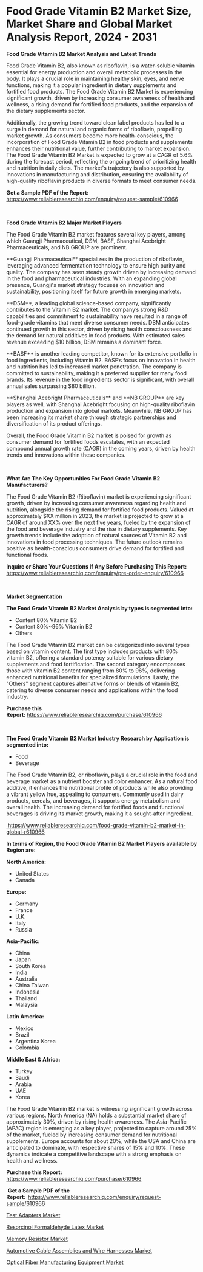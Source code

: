 <p><h1>Food Grade Vitamin B2 Market Size, Market Share and Global Market Analysis Report, 2024 - 2031</h1></p><p><strong>Food Grade Vitamin B2 Market Analysis and Latest Trends</strong></p>
<p><p>Food Grade Vitamin B2, also known as riboflavin, is a water-soluble vitamin essential for energy production and overall metabolic processes in the body. It plays a crucial role in maintaining healthy skin, eyes, and nerve functions, making it a popular ingredient in dietary supplements and fortified food products. The Food Grade Vitamin B2 Market is experiencing significant growth, driven by increasing consumer awareness of health and wellness, a rising demand for fortified food products, and the expansion of the dietary supplements sector.</p><p>Additionally, the growing trend toward clean label products has led to a surge in demand for natural and organic forms of riboflavin, propelling market growth. As consumers become more health-conscious, the incorporation of Food Grade Vitamin B2 in food products and supplements enhances their nutritional value, further contributing to market expansion. The Food Grade Vitamin B2 Market is expected to grow at a CAGR of 5.6% during the forecast period, reflecting the ongoing trend of prioritizing health and nutrition in daily diets. The market's trajectory is also supported by innovations in manufacturing and distribution, ensuring the availability of high-quality riboflavin products in diverse formats to meet consumer needs.</p></p>
<p><strong>Get a Sample PDF of the Report:&nbsp;</strong> <a href="https://www.reliableresearchiq.com/enquiry/request-sample/610966?utm_campaign=1087&utm_medium=2&utm_source=Github&utm_content=ia&utm_term=29092024&utm_id=food-grade-vitamin-b2">https://www.reliableresearchiq.com/enquiry/request-sample/610966</a></p>
<p>&nbsp;</p>
<p><strong>Food Grade Vitamin B2 Major Market Players</strong></p>
<p><p>The Food Grade Vitamin B2 market features several key players, among which Guangji Pharmaceutical, DSM, BASF, Shanghai Acebright Pharmaceuticals, and NB GROUP are prominent.</p><p>**Guangji Pharmaceutical** specializes in the production of riboflavin, leveraging advanced fermentation technology to ensure high purity and quality. The company has seen steady growth driven by increasing demand in the food and pharmaceutical industries. With an expanding global presence, Guangji's market strategy focuses on innovation and sustainability, positioning itself for future growth in emerging markets.</p><p>**DSM**, a leading global science-based company, significantly contributes to the Vitamin B2 market. The company’s strong R&D capabilities and commitment to sustainability have resulted in a range of food-grade vitamins that meet diverse consumer needs. DSM anticipates continued growth in this sector, driven by rising health consciousness and the demand for natural additives in food products. With estimated sales revenue exceeding $10 billion, DSM remains a dominant force.</p><p>**BASF** is another leading competitor, known for its extensive portfolio in food ingredients, including Vitamin B2. BASF’s focus on innovation in health and nutrition has led to increased market penetration. The company is committed to sustainability, making it a preferred supplier for many food brands. Its revenue in the food ingredients sector is significant, with overall annual sales surpassing $80 billion.</p><p>**Shanghai Acebright Pharmaceuticals** and **NB GROUP** are key players as well, with Shanghai Acebright focusing on high-quality riboflavin production and expansion into global markets. Meanwhile, NB GROUP has been increasing its market share through strategic partnerships and diversification of its product offerings.</p><p>Overall, the Food Grade Vitamin B2 market is poised for growth as consumer demand for fortified foods escalates, with an expected compound annual growth rate (CAGR) in the coming years, driven by health trends and innovations within these companies.</p></p>
<p>&nbsp;</p>
<p><strong>What Are The Key Opportunities For Food Grade Vitamin B2 Manufacturers?</strong></p>
<p><p>The Food Grade Vitamin B2 (Riboflavin) market is experiencing significant growth, driven by increasing consumer awareness regarding health and nutrition, alongside the rising demand for fortified food products. Valued at approximately $XX million in 2023, the market is projected to grow at a CAGR of around XX% over the next five years, fueled by the expansion of the food and beverage industry and the rise in dietary supplements. Key growth trends include the adoption of natural sources of Vitamin B2 and innovations in food processing techniques. The future outlook remains positive as health-conscious consumers drive demand for fortified and functional foods.</p></p>
<p><strong>Inquire or Share Your Questions If Any Before Purchasing This Report:</strong> <a href="https://www.reliableresearchiq.com/enquiry/pre-order-enquiry/610966?utm_campaign=1087&utm_medium=2&utm_source=Github&utm_content=ia&utm_term=29092024&utm_id=food-grade-vitamin-b2">https://www.reliableresearchiq.com/enquiry/pre-order-enquiry/610966</a></p>
<p>&nbsp;</p>
<p><strong>Market Segmentation</strong></p>
<p><strong>The Food Grade Vitamin B2 Market Analysis by types is segmented into:</strong></p>
<p><ul><li>Content 80% Vitamin B2</li><li>Content 80%~96% Vitamin B2</li><li>Others</li></ul></p>
<p><p>The Food Grade Vitamin B2 market can be categorized into several types based on vitamin content. The first type includes products with 80% vitamin B2, offering a standard potency suitable for various dietary supplements and food fortification. The second category encompasses those with vitamin B2 content ranging from 80% to 96%, delivering enhanced nutritional benefits for specialized formulations. Lastly, the "Others" segment captures alternative forms or blends of vitamin B2, catering to diverse consumer needs and applications within the food industry.</p></p>
<p><strong>Purchase this Report:&nbsp;</strong><a href="https://www.reliableresearchiq.com/purchase/610966?utm_campaign=1087&utm_medium=2&utm_source=Github&utm_content=ia&utm_term=29092024&utm_id=food-grade-vitamin-b2">https://www.reliableresearchiq.com/purchase/610966</a></p>
<p>&nbsp;</p>
<p><strong>The Food Grade Vitamin B2 Market Industry Research by Application is segmented into:</strong></p>
<p><ul><li>Food</li><li>Beverage</li></ul></p>
<p><p>The Food Grade Vitamin B2, or riboflavin, plays a crucial role in the food and beverage market as a nutrient booster and color enhancer. As a natural food additive, it enhances the nutritional profile of products while also providing a vibrant yellow hue, appealing to consumers. Commonly used in dairy products, cereals, and beverages, it supports energy metabolism and overall health. The increasing demand for fortified foods and functional beverages is driving its market growth, making it a sought-after ingredient.</p></p>
<p><a href="https://www.reliableresearchiq.com/food-grade-vitamin-b2-market-in-global-r610966?utm_campaign=1087&utm_medium=2&utm_source=Github&utm_content=ia&utm_term=29092024&utm_id=food-grade-vitamin-b2">&nbsp;https://www.reliableresearchiq.com/food-grade-vitamin-b2-market-in-global-r610966</a></p>
<p><strong>In terms of Region, the Food Grade Vitamin B2 Market Players available by Region are:</strong></p>
<p>
    <p> <strong> North America: </strong>
        <ul>
            <li>United States</li>
            <li>Canada</li>
        </ul>
        </p> 
    <p> <strong> Europe: </strong>
        <ul>
            <li>Germany</li>
            <li>France</li>
            <li>U.K.</li>
            <li>Italy</li>
            <li>Russia</li>
        </ul>
        </p> 
    <p> <strong> Asia-Pacific: </strong>
        <ul>
            <li>China</li>
            <li>Japan</li>
            <li>South Korea</li>
            <li>India</li>
            <li>Australia</li>
            <li>China Taiwan</li>
            <li>Indonesia</li>
            <li>Thailand</li>
            <li>Malaysia</li>
        </ul>
        </p> 
    <p> <strong> Latin America: </strong>
        <ul>
            <li>Mexico</li>
            <li>Brazil</li>
            <li>Argentina Korea</li>
            <li>Colombia</li>
        </ul>
        </p> 
    <p> <strong> Middle East & Africa: </strong>
        <ul>
            <li>Turkey</li>
            <li>Saudi</li>
            <li>Arabia</li>
            <li>UAE</li>
            <li>Korea</li>
        </ul>
    </p>
    </p>
<p><p>The Food Grade Vitamin B2 market is witnessing significant growth across various regions. North America (NA) holds a substantial market share of approximately 30%, driven by rising health awareness. The Asia-Pacific (APAC) region is emerging as a key player, projected to capture around 25% of the market, fueled by increasing consumer demand for nutritional supplements. Europe accounts for about 20%, while the USA and China are anticipated to dominate, with respective shares of 15% and 10%. These dynamics indicate a competitive landscape with a strong emphasis on health and wellness.</p></p>
<p><strong>Purchase this Report: </strong><a href="https://www.reliableresearchiq.com/purchase/610966?utm_campaign=1087&utm_medium=2&utm_source=Github&utm_content=ia&utm_term=29092024&utm_id=food-grade-vitamin-b2">https://www.reliableresearchiq.com/purchase/610966</a></p>
<p>&nbsp;<strong>Get a Sample PDF of the Report:&nbsp;&nbsp;</strong><a href="https://www.reliableresearchiq.com/enquiry/request-sample/610966?utm_campaign=1087&utm_medium=2&utm_source=Github&utm_content=ia&utm_term=29092024&utm_id=food-grade-vitamin-b2">https://www.reliableresearchiq.com/enquiry/request-sample/610966</a></p>
<p><strong></strong></p>
<p><p><a href="https://issuu.com/reportprime-2/docs/test-adapters-market-size-2030.pptx_5cca85fd22fde3?utm_campaign=1087&utm_medium=2&utm_source=Github&utm_content=ia&utm_term=29092024&utm_id=food-grade-vitamin-b2">Test Adapters Market</a></p><p><a href="https://www.linkedin.com/pulse/resorcinol-formaldehyde-latex-market-global-insights-wovnc?utm_campaign=1087&utm_medium=2&utm_source=Github&utm_content=ia&utm_term=29092024&utm_id=food-grade-vitamin-b2">Resorcinol Formaldehyde Latex Market</a></p><p><a href="https://issuu.com/reportprime-2/docs/memory-resistor-market-size-2030.pp_38ce49e3643dbb?utm_campaign=1087&utm_medium=2&utm_source=Github&utm_content=ia&utm_term=29092024&utm_id=food-grade-vitamin-b2">Memory Resistor Market</a></p><p><a href="https://github.com/abbiewimld/Market-Research-Report-List-1/blob/main/automotive-cable-assemblies-and-wire-harnesses-market.md?utm_campaign=1087&utm_medium=2&utm_source=Github&utm_content=ia&utm_term=29092024&utm_id=food-grade-vitamin-b2">Automotive Cable Assemblies and Wire Harnesses Market</a></p><p><a href="https://github.com/MCGEE-CRANECaitlyn/Market-Research-Report-List-1/blob/main/optical-fiber-manufacturing-equipment-market.md?utm_campaign=1087&utm_medium=2&utm_source=Github&utm_content=ia&utm_term=29092024&utm_id=food-grade-vitamin-b2">Optical Fiber Manufacturing Equipment Market</a></p></p>